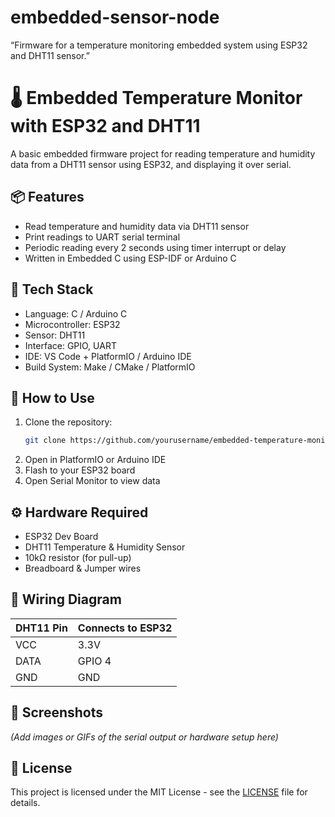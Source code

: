 # embedded-sensor-node
 “Firmware for a temperature monitoring embedded system using ESP32 and DHT11 sensor.”
# 🌡️ Embedded Temperature Monitor with ESP32 and DHT11

A basic embedded firmware project for reading temperature and humidity data from a DHT11 sensor using ESP32, and displaying it over serial.

## 📦 Features

- Read temperature and humidity data via DHT11 sensor
- Print readings to UART serial terminal
- Periodic reading every 2 seconds using timer interrupt or delay
- Written in Embedded C using ESP-IDF or Arduino C

## 🧰 Tech Stack

- Language: C / Arduino C
- Microcontroller: ESP32
- Sensor: DHT11
- Interface: GPIO, UART
- IDE: VS Code + PlatformIO / Arduino IDE
- Build System: Make / CMake / PlatformIO

## 🧪 How to Use

1. Clone the repository:
    ```bash
    git clone https://github.com/yourusername/embedded-temperature-monitor.git
    ```
2. Open in PlatformIO or Arduino IDE
3. Flash to your ESP32 board
4. Open Serial Monitor to view data

## ⚙️ Hardware Required

- ESP32 Dev Board
- DHT11 Temperature & Humidity Sensor
- 10kΩ resistor (for pull-up)
- Breadboard & Jumper wires

## 🔌 Wiring Diagram

| DHT11 Pin | Connects to ESP32 |
|----------|-------------------|
| VCC      | 3.3V              |
| DATA     | GPIO 4            |
| GND      | GND               |

## 📸 Screenshots
*(Add images or GIFs of the serial output or hardware setup here)*

## 📄 License

This project is licensed under the MIT License - see the [LICENSE](LICENSE) file for details.
